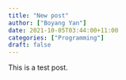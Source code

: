 ```yaml
---
title: "New post"
author: ["Boyang Yan"]
date: 2021-10-05T03:44:00+11:00
categories: ["Programming"]
draft: false
---
```


This is a test post.
